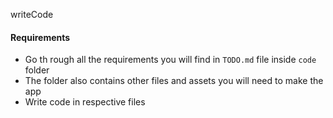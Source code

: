 writeCode

#### Requirements

- Go th rough all the requirements you will find in `TODO.md` file inside `code` folder
- The folder also contains other files and assets you will need to make the app
- Write code in respective files
